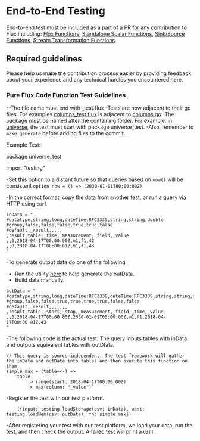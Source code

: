 # End-to-End Testing

End-to-end test must be included as a part of a PR for any contribution to Flux including: 
[Flux Functions](/Flux_Functions.md), 
[Standalone Scalar Functions](/Scalar_Functions.md), 
[Sink/Source Functions](/Source_Sink_Functions.md), 
[Stream Transformation Functions](/Stream_Transformation_Functions.md). 

## Required guidelines

Please help us make the contribution process easier by providing feedback about your experience and any technical hurdles you encountered here.

### Pure Flux Code Function Test Guidelines

--The file name must end with _test.flux
-Tests are now adjacent to their go files. For examples [columns_test.flux](../stdlib/universe/columns_test.flux) is adjacent to [columns.go](./stdlib/universe/columns.gp)
-The package must be named after the containing folder. For example, in [universe](../stdlib/universe/), the test must start with package universe_test. 
-Also, remember to ```make generate``` before adding files to the commit.

Example Test:

package universe_test
 
import "testing"

-Set this option to a distant future so that queries based on ```now()``` will be consistent
```option now = () => (2030-01-01T00:00:00Z)```

-In the correct format, copy the data from another test, or run a query via HTTP using `curl` 
```
inData = "
#datatype,string,long,dateTime:RFC3339,string,string,double
#group,false,false,false,true,true,false
#default,_result,,,,,
,result,table,_time,_measurement,_field,_value
,,0,2018-04-17T00:00:00Z,m1,f1,42
,,0,2018-04-17T00:00:01Z,m1,f1,43
"
```

-To generate output data do one of the following
* Run the utility [here](../cmd/refactortests) to help generate the outData.  
* Build data manually.  
```
outData = "
#datatype,string,long,dateTime:RFC3339,dateTime:RFC3339,string,string,dateTime:RFC3339,double
#group,false,false,true,true,true,true,false,false
#default,_result,,,,,,,
,result,table,_start,_stop,_measurement,_field,_time,_value
,,0,2018-04-17T00:00:00Z,2030-01-01T00:00:00Z,m1,f1,2018-04-17T00:00:01Z,43
"
```

-The following code is the actual test.  The query inputs tables with inData and outputs equivalent tables with outDtata.
```
// This query is source-independent. The test framework will gather the inData and outData into tables and then execute this function on them.  
simple_max = (table=<-) =>
	table
		|> range(start: 2018-04-17T00:00:00Z)
		|> max(column: "_value")`
```

-Register the test with our test platform.  
```test _simple_max = () =>
	({input: testing.loadStorage(csv: inData), want: testing.loadMem(csv: outData), fn: simple_max})
```

-After registering your test with our test platform, we load your data, run the test, and then check the output.
 A failed test will print a ```diff```

